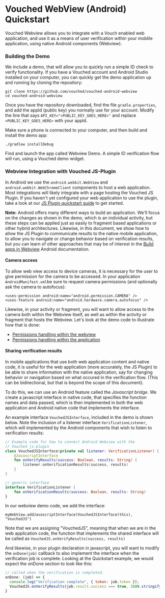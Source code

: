 # Vouched WebView (Android) Quickstart

Vouched Webview allows you to integrate with a Vouch enabled web application, and use it as a means of user verification within your moblile application, using native Android components (Webview).

### Building the Demo

We include a demo, that will allow you to quickly run a simple ID check to verify functionality. If you have a Vouched account and Android Studio installed on your computer, you can quickly get the demo application up and running by cloning the repository:

```shell
git clone https://github.com/vouched/vouched-android-webview
cd vouched-android-webview
```

Once you have the repository downloaded, find the file ```gradle.properties```, and add the appId (public key) you normally use for your account. Modify the line that says ```API_KEY="<PUBLIC_KEY_GOES_HERE>"``` and replace ```<PUBLIC_KEY_GOES_HERE>``` with your appId.

Make sure a phone is connected to your computer, and then build and install the demo app:

```./gradlew installDebug```

Find and launch the app called Webview Demo. A simple ID verification flow will run, using a Vouched demo widget. 


### Webview Integration with Vouched JS-Plugin

In Android we use the ```android.webkit.WebView``` and ```android.webkit.WebChromeClient``` components to host a web application. Most integrations will likely integrate with a page hosting the Vouched JS Plugin. If you haven't yet configured your web application to use the plugin, take a look at our [JS Plugin quickstart guide](https://docs.vouched.id/docs/js-plugin) to get started. 

**Note:** Android offers many different ways to build an application. We'll focus on the changes as shown in the demo, which is an individual activity, but these steps can be applied just as easily to fragment based applications or other hybrid architectures. Likewise, in this document, we show how to allow the JS Plugin to communicate results to the native mobile application, to allow you to navigate or change behavior based on verification results, but you can learn of other approaches that may be of interest in the [Build apps in Webview](https://developer.android.com/guide/webapps/webview) Android documentation.

#### Camera access

To allow web view access to device cameras, it is necessary for the user to give permission for the camera to be accessed. In your application ```AndroidManifest.xml```be sure to request camera permissions (and optionally ask the camera to autofocus):

```
<uses-permission android:name="android.permission.CAMERA" />
<uses-feature android:name="android.hardware.camera.autofocus" />
```

Likewise, in your activity or fragment, you will want to allow access to the camera both within the Webview itself, as well as within the activity or fragment that hosts the Webview. Let's look at the demo code to illustrate how that is done:

- [Permissions handling within the webview](https://github.com/vouched/vouched-android-webview/blob/main/app/src/main/java/id/vouched/plugintest/MainActivity.kt#:~:text=override%20fun%20onPermissionRequest(request%3A%20PermissionRequest))
- [Permissions handling within the application](https://github.com/vouched/vouched-android-webview/blob/main/app/src/main/java/id/vouched/plugintest/MainActivity.kt#:~:text=override%20fun%20onRequestPermissionsResult)

#### Sharing verification results

In mobile applications that use both web application content and native code, it is useful for the web application (more accurately, the JS Plugin) to be able to share information with the native application, say for changing behavior or navigation based on what occured in the verification flow. (This can be bidirectional, but that is beyond the scope of this document).

To do this, we can use an Android feature called the *Javascript bridge*. We create a javascript interface in native code, that specifies the function names and data passed, which is then implemented in both the web application and Android native code that implements the interface.

An example interface ``VouchedJSInterface``, included in the demo is shown below. Note the inclusion of a listener interface ```VerificationListener```, which will implemented by the Android components that wish to listen to verification results:

```kotlin
// Example code for how to connect Android Webview with the
// Vouched js-plugin
class VouchedJSInterface(private val listener: VerificationListener) {
    @JavascriptInterface
    fun onVerifyResults(success: Boolean, results: String) {
        listener.onVerificationResults(success, results)
    }
}

// generic interface
interface VerificationListener {
    fun onVerificationResults(success: Boolean, results: String)
}
```

In our webview demo code, we add the interface:

```myWebView.addJavascriptInterface(VouchedJSInterface(this), "VouchedJS")```

Note that we are assigning "VouchedJS", meaning that when we are in the web application code, the function that implements the shared interface will be called as ```VouchedJS.onVerifyResults(success, results)```

And likewise, in your plugin declaration in javascript, you will want to modify the ```onDone(job)``` callback to also implement the interface when the verification job is complete. Looking at the Quickstart example, we would expect the onDone section to look like this:

```javascript
// called when the verification is completed.
onDone: (job) => {
  console.log("Verification complete", { token: job.token });
  VouchedJS.onVerifyResults(job.result.success === true, JSON.stringify(job));
}
```





